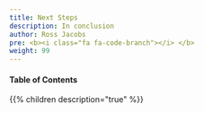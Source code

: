 ```yaml
---
title: Next Steps
description: In conclusion
author: Ross Jacobs
pre: <b><i class="fa fa-code-branch"></i> </b>
weight: 99
---
```


#### Table of Contents

{{% children description="true" %}}
